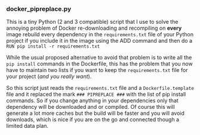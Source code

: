 ### docker_pipreplace.py

This is a tiny Python (2 and 3 compatible) script that I use to solve the annoying problem of Docker
re-downloading and recompiling on **every** image rebuild every dependency in the `requirements.txt`
file of your Python project if you include it in the image using the ADD command and then do a `RUN
pip install -r requirements.txt`

While the usual proposed alternative to avoid that problem is to write all the `pip install`
commands in the Dockerfile, this has the problem that you now have to maintain two lists if you
want to keep the `requirements.txt` file for your project (*and you really want*).

So this script just reads the `requirements.txt` file and a `Dockerfile.template` file and it 
replaced the mark `### PIPREPLACE ###` with the list of pip install commands. So if you change
anything in your dependencies only that dependency will be downloaded and or compiled. Of course
this will generate a lot more caches but the build will be faster and you will avoid downloads,
which is nice if you are on the go and connected though a limited data plan.

